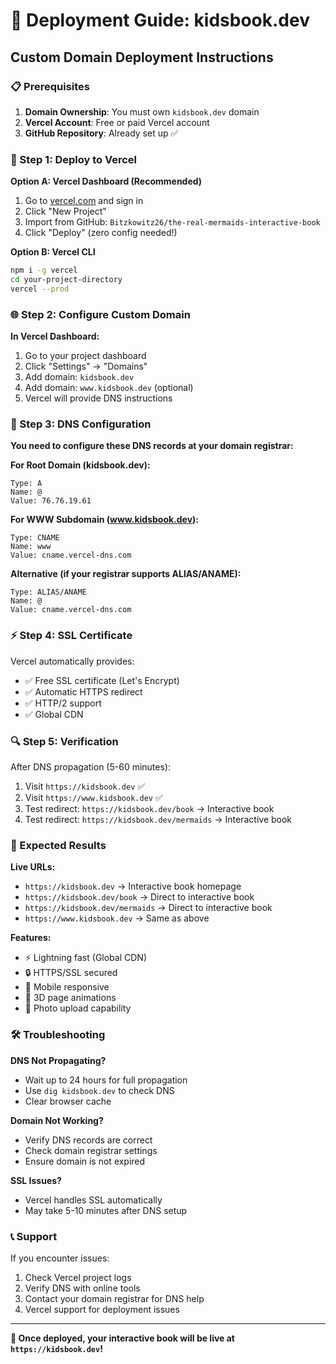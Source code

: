 # 🚀 Deployment Guide: kidsbook.dev

## Custom Domain Deployment Instructions

### 📋 Prerequisites
1. **Domain Ownership**: You must own `kidsbook.dev` domain
2. **Vercel Account**: Free or paid Vercel account
3. **GitHub Repository**: Already set up ✅

### 🔧 Step 1: Deploy to Vercel

**Option A: Vercel Dashboard (Recommended)**
1. Go to [vercel.com](https://vercel.com) and sign in
2. Click "New Project"
3. Import from GitHub: `Bitzkowitz26/the-real-mermaids-interactive-book`
4. Click "Deploy" (zero config needed!)

**Option B: Vercel CLI**
```bash
npm i -g vercel
cd your-project-directory
vercel --prod
```

### 🌐 Step 2: Configure Custom Domain

**In Vercel Dashboard:**
1. Go to your project dashboard
2. Click "Settings" → "Domains"
3. Add domain: `kidsbook.dev`
4. Add domain: `www.kidsbook.dev` (optional)
5. Vercel will provide DNS instructions

### 📡 Step 3: DNS Configuration

**You need to configure these DNS records at your domain registrar:**

**For Root Domain (kidsbook.dev):**
```
Type: A
Name: @
Value: 76.76.19.61
```

**For WWW Subdomain (www.kidsbook.dev):**
```
Type: CNAME
Name: www
Value: cname.vercel-dns.com
```

**Alternative (if your registrar supports ALIAS/ANAME):**
```
Type: ALIAS/ANAME
Name: @
Value: cname.vercel-dns.com
```

### ⚡ Step 4: SSL Certificate

Vercel automatically provides:
- ✅ Free SSL certificate (Let's Encrypt)
- ✅ Automatic HTTPS redirect
- ✅ HTTP/2 support
- ✅ Global CDN

### 🔍 Step 5: Verification

After DNS propagation (5-60 minutes):
1. Visit `https://kidsbook.dev` ✅
2. Visit `https://www.kidsbook.dev` ✅
3. Test redirect: `https://kidsbook.dev/book` → Interactive book
4. Test redirect: `https://kidsbook.dev/mermaids` → Interactive book

### 🎯 Expected Results

**Live URLs:**
- `https://kidsbook.dev` → Interactive book homepage
- `https://kidsbook.dev/book` → Direct to interactive book
- `https://kidsbook.dev/mermaids` → Direct to interactive book
- `https://www.kidsbook.dev` → Same as above

**Features:**
- ⚡ Lightning fast (Global CDN)
- 🔒 HTTPS/SSL secured
- 📱 Mobile responsive
- 🎨 3D page animations
- 📸 Photo upload capability

### 🛠️ Troubleshooting

**DNS Not Propagating?**
- Wait up to 24 hours for full propagation
- Use `dig kidsbook.dev` to check DNS
- Clear browser cache

**Domain Not Working?**
- Verify DNS records are correct
- Check domain registrar settings
- Ensure domain is not expired

**SSL Issues?**
- Vercel handles SSL automatically
- May take 5-10 minutes after DNS setup

### 📞 Support

If you encounter issues:
1. Check Vercel project logs
2. Verify DNS with online tools
3. Contact your domain registrar for DNS help
4. Vercel support for deployment issues

---

**🎉 Once deployed, your interactive book will be live at `https://kidsbook.dev`!**